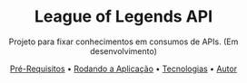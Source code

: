 <h1 align="center">League of Legends API</h1>

<p align="center">Projeto para fixar conhecimentos em consumos de APIs. (Em desenvolvimento)<p>

<p align="center">
    <a href="#pre-requisitos">Pré-Requisitos</a> •
    <a href="#rodando-a-aplicacao">Rodando a Aplicação</a> •
    <a href="#tecnologias">Tecnologias</a> •
    <a href="#autor">Autor</a>
<p>